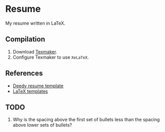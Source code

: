 # Resume
My resume written in LaTeX.

## Compilation
1. Download [Texmaker](https://www.xm1math.net/texmaker/).
1. Configure Texmaker to use `XeLaTeX`.

## References
- [Deedy resume template](http://www.latextemplates.com/template/deedy-resume-cv)
- [LaTeX templates](http://www.latextemplates.com/)

## TODO
1. Why is the spacing above the first set of bullets less than the spacing above lower sets of bullets?
